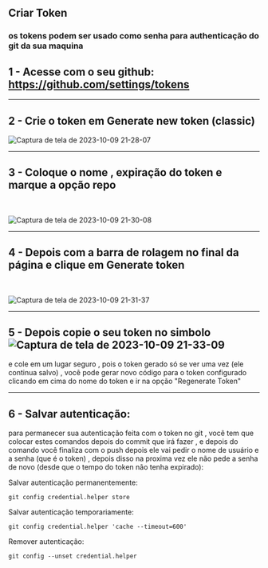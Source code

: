 ## Criar Token 

### os tokens podem ser usado como senha para authenticação do git da sua maquina

## 1 - Acesse com o seu github: https://github.com/settings/tokens 
---
## 2 - Crie o token em <b> Generate new token (classic) </b>

![Captura de tela de 2023-10-09 21-28-07](https://github.com/gladsonsimoes/Git/assets/99969693/b1f81be1-0089-4400-923b-45631556819b)

---
## 3 - Coloque o nome , expiração do token e marque a opção <b> repo </b>
<br>

![Captura de tela de 2023-10-09 21-30-08](https://github.com/gladsonsimoes/Git/assets/99969693/876009d5-ece5-4512-b930-fcc79c3690cc)

---

## 4 - Depois com a barra de rolagem no final da página e clique em <b> Generate token </b>
<br>

![Captura de tela de 2023-10-09 21-31-37](https://github.com/gladsonsimoes/Git/assets/99969693/2c234202-ca26-4b39-8f14-4c1987096359)

---

## 5 - Depois copie o seu token no simbolo ![Captura de tela de 2023-10-09 21-33-09](https://github.com/gladsonsimoes/Git/assets/99969693/0710ec10-1945-47f9-a962-16a208b16539)
e cole em um lugar seguro , pois o token gerado só se ver uma vez (ele continua salvo) , você pode gerar novo código para o token configurado clicando em cima do nome do token e ir na opção "Regenerate Token" 

---

## 6 -  Salvar autenticação:

para permanecer sua autenticação feita com o token no git , vocẽ tem que colocar estes comandos depois do commit que irá fazer , e depois do comando você finaliza com o push depois ele vai pedir o nome de usuário e a senha (que é o token) , depois disso na proxima vez ele não pede a senha de novo (desde que o tempo do token não tenha expirado):

Salvar autenticação permanentemente:
~~~
git config credential.helper store
~~~

Salvar autenticação temporariamente:
~~~
git config credential.helper 'cache --timeout=600'
~~~

Remover autenticação:
~~~
git config --unset credential.helper
~~~

